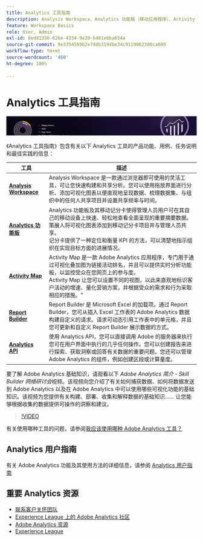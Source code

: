 ```yaml
---
title: Analytics 工具指南
description: Analysis Workspace、Analytics 功能板（移动应用程序）、Activity Map、Report Builder、Reporting API 和 Reports & Analytics 的产品文档和自助服务。
feature: Workspace Basics
role: User, Admin
exl-id: 8ed81356-626e-4334-9e20-b481e6ba654a
source-git-commit: 9e3354569b2e748b3194be34c9119062300ca609
workflow-type: tm+mt
source-wordcount: '460'
ht-degree: 100%

---
```


# Analytics 工具指南

![横幅](../../assets/doc_banner_analyze.png)

《Analytics 工具指南》包含有关以下 Analytics 工具的产品功能、用例、任务说明和最佳实践的信息：

| 工具 | 描述 |
|-----------|----------------|
| **[Analysis Workspace](https://experienceleague.adobe.com/docs/analytics/analyze/analysis-workspace/home.html?lang=zh-Hans)** | Analysis Workspace 是一款通过浏览器即可使用的灵活工具，可让您快速构建和共享分析。您可以使用拖放界面进行分析、添加可视化图表以便直观地呈现数据、梳理数据集、与组织中的任何人共享项目并设置共享频率与时间。 |
| **[Analytics 功能板](https://experienceleague.adobe.com/docs/analytics/analyze/mobapp/home.html?lang=zh-Hans)** | Analytics 功能板及其移动记分卡使得管理人员用户可在其自己的移动设备上快速、轻松地查看全面呈现的重要摘要数据。策展人将可视化图表添加到移动记分卡项目并与管理人员共享。<br>记分卡提供了一种定位和衡量 KPI 的方法，可以清楚地指示组织在实现目标方面的进展情况。 |
| **[Activity Map](https://experienceleague.adobe.com/docs/analytics/analyze/activity-map/activity-map.html?lang=zh-Hans)** | Activity Map 是一款 Adobe Analytics 应用程序，专门用于通过可视化叠加图为链接活动排名，并且可以提供实时分析功能板，以监控受众在您网页上的参与度。<br>Activity Map 让您可以设置不同的视图，以此来直观地标识客户活动的增速、量化营销方案，并根据受众的需求和行为采取相应的措施。&quot; |
| **[Report Builder](https://experienceleague.adobe.com/docs/analytics/analyze/report-builder/home.html)** | Report Builder 是 Microsoft Excel 的加载项。通过 Report Builder，您可从插入 Excel 工作表的 Adobe Analytics 数据构建自定义的请求。请求可动态引用工作表中的单元格，并且您可更新和自定义 Report Builder 展示数据的方式。 |
| **[Analytics API](https://developer.adobe.com/analytics-apis/docs/2.0/)** | 使用 Analytics API，您可以直接调用 Adobe 的服务器来执行您可在用户界面中执行的几乎任何操作。您可以创建报告来进行探索、获取洞察或回答有关数据的重要问题。您还可以管理 Adobe Analytics 的组件，例如创建区段或计算量度。 |

要了解 Adobe Analytics 基础知识，请观看以下 *Adobe Analytics 简介 - Skill Builder 网络研讨会*&#x200B;视频。该视频向您介绍了有关如何捕获数据、如何将数据发送到 Adobe Analytics 以及在 Adobe Analytics 中可以使用哪些可视化功能的基础知识。该视频为您提供有关构建、部署、收集和解释数据的基础知识…… 让您能够根据收集的数据提供可操作的洞察和建议。

>[!VIDEO](https://video.tv.adobe.com/v/27429/?quality=12)

有关使用哪种工具的问题，请参阅[我应该使用哪种 Adobe Analytics 工具？](https://experienceleague.adobe.com/docs/analytics/analyze/admin-overview/which-analytics-tool.html)

## Analytics 用户指南

有关 Adobe Analytics 功能及其使用方法的详细信息，请参阅 [Analytics 用户指南](https://experienceleague.adobe.com/docs/analytics.html)

## 重要 Analytics 资源

* [联系客户关怀团队](https://experienceleague.adobe.com/?support-solution=Analytics#support)
* [Experience League 上的 Adobe Analytics 社区](https://experienceleaguecommunities.adobe.com/t5/adobe-analytics/ct-p/adobe-analytics-community)
* [Adobe Analytics 资源](https://experienceleaguecommunities.adobe.com/t5/adobe-analytics-discussions/adobe-analytics-resources/m-p/276666)
* [Experience League](https://landing.adobe.com/experience-league/)

